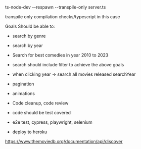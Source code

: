 ts-node-dev --respawn --transpile-only server.ts 

transpile only compilation checks/typescript in this case

Goals
Should be able to:
- search by genre
- search by year
- Search for best comedies in year 2010 to 2023
- search should include filter to achieve the above goals
- when clicking year => search all movies released searchYear 
- pagination
- animations
- Code cleanup, code review

- code should be test covered
- e2e test, cypress, playwright, selenium

- deploy to heroku

https://www.themoviedb.org/documentation/api/discover

